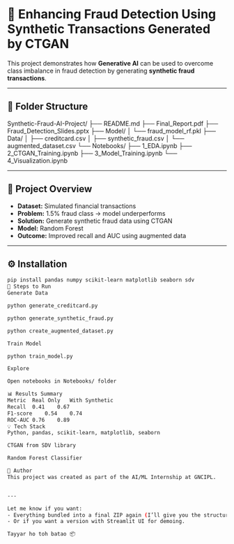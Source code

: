 # 🚀 Enhancing Fraud Detection Using Synthetic Transactions Generated by CTGAN

This project demonstrates how **Generative AI** can be used to overcome class imbalance in fraud detection by generating **synthetic fraud transactions**.

---

## 📁 Folder Structure

Synthetic-Fraud-AI-Project/
├── README.md
├── Final_Report.pdf
├── Fraud_Detection_Slides.pptx
├── Model/
│ └── fraud_model_rf.pkl
├── Data/
│ ├── creditcard.csv
│ ├── synthetic_fraud.csv
│ └── augmented_dataset.csv
└── Notebooks/
├── 1_EDA.ipynb
├── 2_CTGAN_Training.ipynb
├── 3_Model_Training.ipynb
└── 4_Visualization.ipynb


---

## 🧪 Project Overview

- **Dataset:** Simulated financial transactions
- **Problem:** 1.5% fraud class → model underperforms
- **Solution:** Generate synthetic fraud data using CTGAN
- **Model:** Random Forest
- **Outcome:** Improved recall and AUC using augmented data

---

## ⚙️ Installation

```bash
pip install pandas numpy scikit-learn matplotlib seaborn sdv
📘 Steps to Run
Generate Data

python generate_creditcard.py

python generate_synthetic_fraud.py

python create_augmented_dataset.py

Train Model

python train_model.py

Explore

Open notebooks in Notebooks/ folder

📊 Results Summary
Metric	Real Only	With Synthetic
Recall	0.41	0.67
F1-score	0.54	0.74
ROC-AUC	0.76	0.89
💡 Tech Stack
Python, pandas, scikit-learn, matplotlib, seaborn

CTGAN from SDV library

Random Forest Classifier

📌 Author
This project was created as part of the AI/ML Internship at GNCIPL.


---

Let me know if you want:
- Everything bundled into a final ZIP again (I’ll give you the structure + contents to zip manually),
- Or if you want a version with Streamlit UI for demoing.

Tayyar ho toh batao 📦
